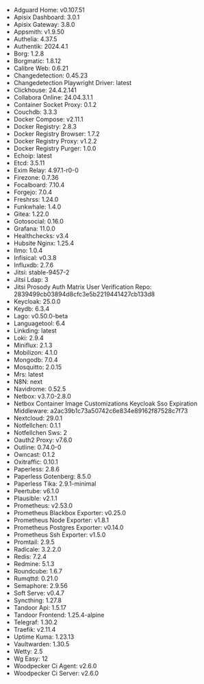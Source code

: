 * Adguard Home: v0.107.51
* Apisix Dashboard: 3.0.1
* Apisix Gateway: 3.8.0
* Appsmith: v1.9.50
* Authelia: 4.37.5
* Authentik: 2024.4.1
* Borg: 1.2.8
* Borgmatic: 1.8.12
* Calibre Web: 0.6.21
* Changedetection: 0.45.23
* Changedetection Playwright Driver: latest
* Clickhouse: 24.4.2.141
* Collabora Online: 24.04.3.1.1
* Container Socket Proxy: 0.1.2
* Couchdb: 3.3.3
* Docker Compose: v2.11.1
* Docker Registry: 2.8.3
* Docker Registry Browser: 1.7.2
* Docker Registry Proxy: v1.2.2
* Docker Registry Purger: 1.0.0
* Echoip: latest
* Etcd: 3.5.11
* Exim Relay: 4.97.1-r0-0
* Firezone: 0.7.36
* Focalboard: 7.10.4
* Forgejo: 7.0.4
* Freshrss: 1.24.0
* Funkwhale: 1.4.0
* Gitea: 1.22.0
* Gotosocial: 0.16.0
* Grafana: 11.0.0
* Healthchecks: v3.4
* Hubsite Nginx: 1.25.4
* Ilmo: 1.0.4
* Infisical: v0.3.8
* Influxdb: 2.7.6
* Jitsi: stable-9457-2
* Jitsi Ldap: 3
* Jitsi Prosody Auth Matrix User Verification Repo: 2839499cb03894d8cfc3e5b2219441427cb133d8
* Keycloak: 25.0.0
* Keydb: 6.3.4
* Lago: v0.50.0-beta
* Languagetool: 6.4
* Linkding: latest
* Loki: 2.9.4
* Miniflux: 2.1.3
* Mobilizon: 4.1.0
* Mongodb: 7.0.4
* Mosquitto: 2.0.15
* Mrs: latest
* N8N: next
* Navidrome: 0.52.5
* Netbox: v3.7.0-2.8.0
* Netbox Container Image Customizations Keycloak Sso Expiration Middleware: a2ac39b1c73a50742c6e834e89162f87528c7f73
* Nextcloud: 29.0.1
* Notfellchen: 0.1.1
* Notfellchen Sws: 2
* Oauth2 Proxy: v7.6.0
* Outline: 0.74.0-0
* Owncast: 0.1.2
* Oxitraffic: 0.10.1
* Paperless: 2.8.6
* Paperless Gotenberg: 8.5.0
* Paperless Tika: 2.9.1-minimal
* Peertube: v6.1.0
* Plausible: v2.1.1
* Prometheus: v2.53.0
* Prometheus Blackbox Exporter: v0.25.0
* Prometheus Node Exporter: v1.8.1
* Prometheus Postgres Exporter: v0.14.0
* Prometheus Ssh Exporter: v1.5.0
* Promtail: 2.9.5
* Radicale: 3.2.2.0
* Redis: 7.2.4
* Redmine: 5.1.3
* Roundcube: 1.6.7
* Rumqttd: 0.21.0
* Semaphore: 2.9.56
* Soft Serve: v0.4.7
* Syncthing: 1.27.8
* Tandoor Api: 1.5.17
* Tandoor Frontend: 1.25.4-alpine
* Telegraf: 1.30.2
* Traefik: v2.11.4
* Uptime Kuma: 1.23.13
* Vaultwarden: 1.30.5
* Wetty: 2.5
* Wg Easy: 12
* Woodpecker Ci Agent: v2.6.0
* Woodpecker Ci Server: v2.6.0
